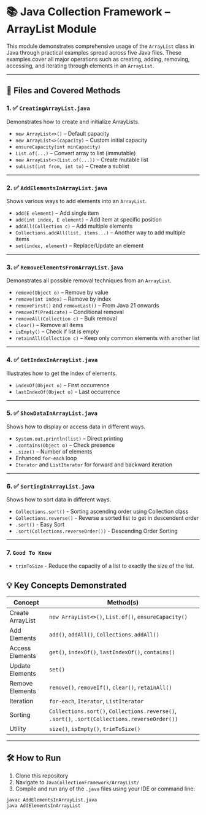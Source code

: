 # 📚 Java Collection Framework – ArrayList Module

This module demonstrates comprehensive usage of the `ArrayList` class in Java through practical examples spread across five Java files. These examples cover all major operations such as creating, adding, removing, accessing, and iterating through elements in an `ArrayList`.

---

## 📂 Files and Covered Methods

### 1. ✅ `CreatingArrayList.java`
Demonstrates how to create and initialize ArrayLists.

- `new ArrayList<>()` – Default capacity
- `new ArrayList<>(capacity)` – Custom initial capacity
- `ensureCapacity(int minCapacity)`
- `List.of(...)` – Convert array to list (immutable)
- `new ArrayList<>(List.of(...))` – Create mutable list
- `subList(int from, int to)` – Create a sublist

---

### 2. ✅ `AddElementsInArrayList.java`
Shows various ways to add elements into an `ArrayList`.

- `add(E element)` – Add single item
- `add(int index, E element)` – Add item at specific position
- `addAll(Collection c)` – Add multiple elements
- `Collections.addAll(list, items...)` – Another way to add multiple items
- `set(index, element)` – Replace/Update an element

---

### 3. ✅ `RemoveElementsFromArrayList.java`
Demonstrates all possible removal techniques from an `ArrayList`.

- `remove(Object o)` – Remove by value
- `remove(int index)` – Remove by index
- `removeFirst()` and `removeLast()` – From Java 21 onwards
- `removeIf(Predicate)` – Conditional removal
- `removeAll(Collection c)` – Bulk removal
- `clear()` – Remove all items
- `isEmpty()` – Check if list is empty
- `retainAll(Collection c)` – Keep only common elements with another list

---

### 4. ✅ `GetIndexInArrayList.java`
Illustrates how to get the index of elements.

- `indexOf(Object o)` – First occurrence
- `lastIndexOf(Object o)` – Last occurrence

---

### 5. ✅ `ShowDataInArrayList.java`
Shows how to display or access data in different ways.

- `System.out.println(list)` – Direct printing
- `.contains(Object o)` – Check presence
- `.size()` – Number of elements
- Enhanced `for-each` loop
- `Iterator` and `ListIterator` for forward and backward iteration

--- 

### 6. ✅ `SortingInArrayList.java`
Shows how to sort data in different ways.

- `Collections.sort()` - Sorting ascending order using Collection class
- `Collections.reverse()` - Reverse a sorted list to get in descendent order
- `.sort()` - Easy Sort
- `.sort(Collections.reverseOrder())` - Descending Order Sorting

---

### 7. `Good To Know`
- `trimToSize` - Reduce the capacity of a list to exactly the size of the list.

## 💡 Key Concepts Demonstrated

| Concept          | Method(s)                                                                                     |
|------------------|-----------------------------------------------------------------------------------------------|
| Create ArrayList | `new ArrayList<>()`, `List.of()`, `ensureCapacity()`                                          |
| Add Elements     | `add()`, `addAll()`, `Collections.addAll()`                                                   |
| Access Elements  | `get()`, `indexOf()`, `lastIndexOf()`, `contains()`                                           |
| Update Elements  | `set()`                                                                                       |
| Remove Elements  | `remove()`, `removeIf()`, `clear()`, `retainAll()`                                            |
| Iteration        | `for-each`, `Iterator`, `ListIterator`                                                        |
| Sorting          | `Collections.sort()`, `Collections.reverse()`, `.sort()`, `.sort(Collections.reverseOrder())` |
| Utility          | `size()`, `isEmpty()`, `trimToSize()`                                                         |

---

## 🛠️ How to Run

1. Clone this repository
2. Navigate to `JavaCollectionFramework/ArrayList/`
3. Compile and run any of the `.java` files using your IDE or command line:

```bash
javac AddElementsInArrayList.java
java AddElementsInArrayList
